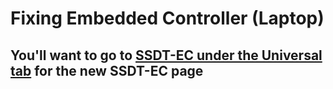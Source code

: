 # Fixing Embedded Controller (Laptop)

## You'll want to go to [SSDT-EC under the Universal tab](/Universal/desktop-ec.md) for the new SSDT-EC page
